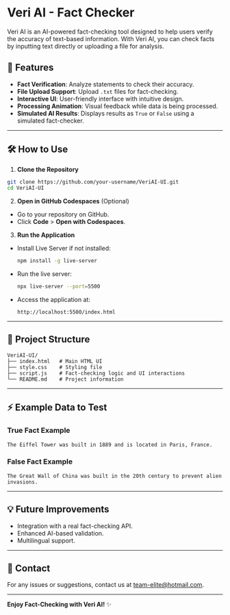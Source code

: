 # Veri AI - Fact Checker

Veri AI is an AI-powered fact-checking tool designed to help users verify the accuracy of text-based information. With Veri AI, you can check facts by inputting text directly or uploading a file for analysis.

## 🚀 Features
- **Fact Verification**: Analyze statements to check their accuracy.
- **File Upload Support**: Upload `.txt` files for fact-checking.
- **Interactive UI**: User-friendly interface with intuitive design.
- **Processing Animation**: Visual feedback while data is being processed.
- **Simulated AI Results**: Displays results as `True` or `False` using a simulated fact-checker.

---

## 🛠️ How to Use

1. **Clone the Repository**
```bash
git clone https://github.com/your-username/VeriAI-UI.git
cd VeriAI-UI
```

2. **Open in GitHub Codespaces** (Optional)
- Go to your repository on GitHub.
- Click **Code** > **Open with Codespaces**.

3. **Run the Application**
- Install Live Server if not installed:
  ```bash
  npm install -g live-server
  ```
- Run the live server:
  ```bash
  npx live-server --port=5500
  ```
- Access the application at:
  ```
  http://localhost:5500/index.html
  ```

---

## 📂 Project Structure
```
VeriAI-UI/
├── index.html   # Main HTML UI
├── style.css    # Styling file
├── script.js    # Fact-checking logic and UI interactions
└── README.md    # Project information
```

---

## ⚡ Example Data to Test
### **True Fact Example**
```
The Eiffel Tower was built in 1889 and is located in Paris, France.
```
### **False Fact Example**
```
The Great Wall of China was built in the 20th century to prevent alien invasions.
```

---

## 💡 Future Improvements
- Integration with a real fact-checking API.
- Enhanced AI-based validation.
- Multilingual support.

---

## 📧 Contact
For any issues or suggestions, contact us at team-elite@hotmail.com.

---

**Enjoy Fact-Checking with Veri AI!** ✨

